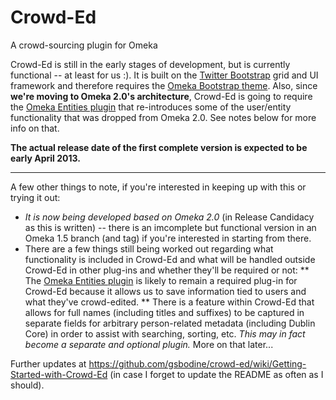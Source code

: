 Crowd-Ed
========
A crowd-sourcing plugin for Omeka

Crowd-Ed is still in the early stages of development, but is currently functional -- at least for us :). It is built on the [Twitter Bootstrap](http://twitter.github.com/bootstrap) grid and UI framework and therefore requires the [Omeka Bootstrap theme](http://github.com/gsbodine/omeka-bootstrap). Also, since **we're moving to Omeka 2.0's architecture**, Crowd-Ed is going to require the [Omeka Entities plugin](http://github.com/gsbodine/plugin-Entities) that re-introduces some of the user/entity functionality that was dropped from Omeka 2.0. See notes below for more info on that.

**The actual release date of the first complete version is expected to be early April 2013.**
***
A few other things to note, if you're interested in keeping up with this or trying it out: 
* *It is now being developed based on Omeka 2.0* (in Release Candidacy as this is written) -- there is an imcomplete but functional version in an Omeka 1.5 branch (and tag) if you're interested in starting from there. 
* There are a few things still being worked out regarding what functionality is included in Crowd-Ed and what will be handled outside Crowd-Ed in other plug-ins and whether they'll be required or not:
** The [Omeka Entities plugin](http://github.com/gsbodine/plugin-Entities) is likely to remain a required plug-in for Crowd-Ed because it allows us to save information tied to users and what they've crowd-edited.
** There is a feature within Crowd-Ed that allows for full names (including titles and suffixes) to be captured in separate fields for arbitrary person-related metadata (including Dublin Core) in order to assist with searching, sorting, etc. *This may in fact become a separate and *optional* plugin.* More on that later...
 
Further updates at https://github.com/gsbodine/crowd-ed/wiki/Getting-Started-with-Crowd-Ed (in case I forget to update the README as often as I should).
